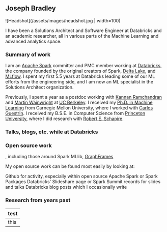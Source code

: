 ## Joseph Bradley

![Headshot](/assets/images/headshot.jpg | width=100)

I have been a Solutions Architect and Software Engineer at Databricks and an academic researcher,
all in various parts of the Machine Learning and advanced analytics space.

### Summary of work

I am an [Apache Spark](http://spark.apache.org/) committer and PMC member working at [Databricks](https://databricks.com/),
the company founded by the original creators of Spark, [Delta Lake](https://delta.io/), and [MLflow](https://mlflow.org/).
I spent my first 5.5 years at Databricks leading some of our ML efforts from the engineering side, and I am now an
ML specialist in the Solutions Architect organization.

Previously, I spent a year as a postdoc working with [Kannan Ramchandran](https://people.eecs.berkeley.edu/~kannanr/)
and [Martin Wainwright](https://people.eecs.berkeley.edu/~wainwrig/) at [UC Berkeley](https://www.berkeley.edu/).
I received my [Ph.D. in Machine Learning](https://www.ml.cmu.edu/) from Carnegie Mellon University,
where I worked with [Carlos Guestrin](https://guestrin.su.domains/).
I received my B.S.E. in Computer Science from [Princeton University](https://www.princeton.edu/),
where I did research with [Robert E. Schapire](http://rob.schapire.net/).

### Talks, blogs, etc. while at Databricks

### Open source work

, including those around Spark MLlib,
[GraphFrames](https://graphframes.github.io/graphframes/docs/_site/index.html) 

My open source work can be found most easily by looking at:

Github for activity, especially within open source Apache Spark or Spark Packages
Databricks' Slideshare page or Spark Summit records for slides and talks
Databricks blog posts which I occasionally write

### Research from years past

<table>
<thead>
<tr>
<th>test</th>
</tr>
</thead>

<tbody>
<tr>
<td>this</td>
</tr>
</tbody>
</table>
